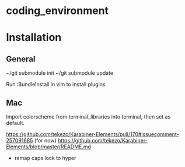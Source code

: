 coding_environment
==================

# Installation

## General

~/git submodule init
~/git submodule update

Run :BundleInstall in vim to install plugins

## Mac

Import colorscheme from terminal_libraries into terminal, then set as default.

https://github.com/tekezo/Karabiner-Elements/pull/170#issuecomment-257091685 (for now)
https://github.com/tekezo/Karabiner-Elements/blob/master/README.md
- remap caps lock to hyper

